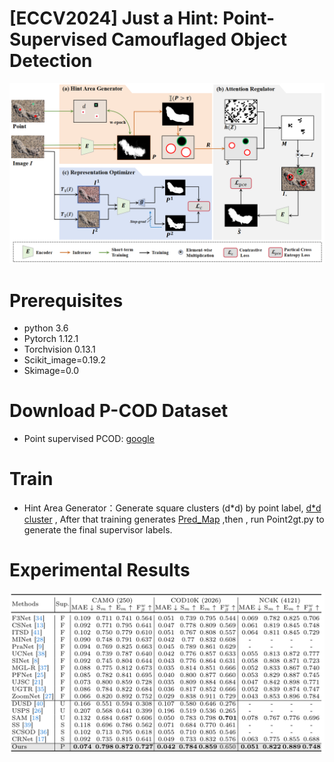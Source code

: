 # [ECCV2024] Just a Hint: Point-Supervised Camouflaged Object Detection


![Framework](figure/Framework.png)


# Prerequisites
- python 3.6
- Pytorch 1.12.1
- Torchvision 0.13.1
- Scikit_image=0.19.2
- Skimage=0.0

# Download P-COD Dataset

- Point supervised PCOD: [google](https://drive.google.com/file/d/17oa6-IU2Dr9Q1KKQ74UoL0hoFd5F7bOd/view?usp=sharing)

# Train
- Hint Area Generator：Generate square clusters (d*d) by point label, [d*d cluster](https://drive.google.com/file/d/17oa6-IU2Dr9Q1KKQ74UoL0hoFd5F7bOd/view?usp=sharing) , After that training generates [Pred_Map](https://drive.google.com/file/d/17oa6-IU2Dr9Q1KKQ74UoL0hoFd5F7bOd/view?usp=sharing) ,then , run Point2gt.py to generate the final supervisor labels.

# Experimental Results
![result](figure/Result.png)
